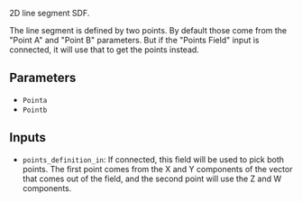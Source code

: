 2D line segment SDF.

The line segment is defined by two points.
By default those come from the "Point A" and "Point B" parameters.
But if the "Points Field" input is connected, it will use that to get the points instead.

## Parameters

* `Pointa`
* `Pointb`

## Inputs

* `points_definition_in`: If connected, this field will be used to pick both points. The first point comes from the X and Y components of the vector that comes out of the field, and the second point will use the Z and W components.